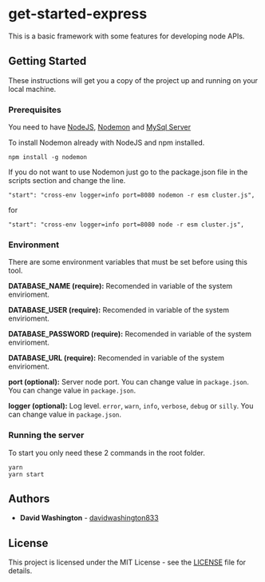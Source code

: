 # get-started-express

This is a basic framework with some features for developing node APIs.

## Getting Started

These instructions will get you a copy of the project up and running on your local machine.

### Prerequisites

You need to have [NodeJS](https://nodejs.org/en/), [Nodemon](https://github.com/remy/nodemon) and [MySql Server](https://dev.mysql.com/downloads/mysql/)

To install Nodemon already with NodeJS and npm installed.
```
npm install -g nodemon
```
If you do not want to use Nodemon just go to the package.json file in the scripts section and change the line.
```
"start": "cross-env logger=info port=8080 nodemon -r esm cluster.js",
```
for
```
"start": "cross-env logger=info port=8080 node -r esm cluster.js",
```

### Environment

There are some environment variables that must be set before using this tool.

**DATABASE_NAME (require):** Recomended in variable of the system envirioment.

**DATABASE_USER (require):** Recomended in variable of the system envirioment.

**DATABASE_PASSWORD (require):** Recomended in variable of the system envirioment.

**DATABASE_URL (require):** Recomended in variable of the system envirioment.

**port (optional):** Server node port. You can change value in `package.json`. You can change value in `package.json`.

**logger (optional):** Log level. `error`, `warn`, `info`, `verbose`, `debug` or `silly`. You can change value in `package.json`.

### Running the server

To start you only need these 2 commands in the root folder.
```
yarn
yarn start
```

## Authors

* **David Washington** - [davidwashington833](https://github.com/DavidWashington833)

## License

This project is licensed under the MIT License - see the [LICENSE](LICENSE) file for details.
